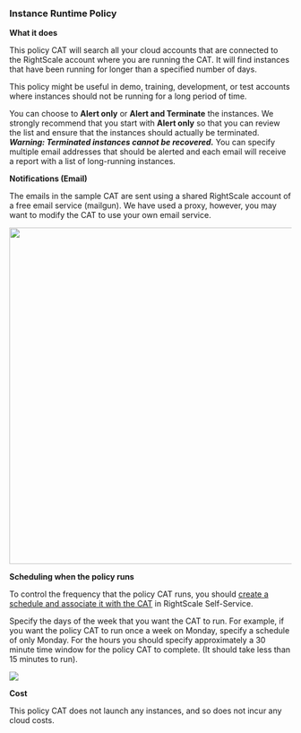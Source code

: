 ### Instance Runtime Policy

**What it does**

This policy CAT will search all your cloud accounts that are connected to the RightScale account where you are running the CAT. It will find instances that have been running for longer than a specified number of days.

This policy might be useful in demo, training, development, or test accounts where instances should not be running for a long period of time.

You can choose to **Alert only** or **Alert and Terminate** the instances. We strongly recommend that you start with **Alert only** so that you can review the list and ensure that the instances should actually be terminated. **_Warning: Terminated instances cannot be recovered._** You can specify multiple email addresses that should be alerted and each email will receive a report with a list of long-running instances.


**Notifications (Email)**

The emails in the sample CAT are sent using a shared RightScale account of a free email service (mailgun). We have used a proxy, however, you may want to modify the CAT to use your own email service.

<img src="https://github.com/rs-services/policy-cats/blob/master/readme_images/long_running_instance_screenshot.png" width="600">

**Scheduling when the policy runs**

To control the frequency that the policy CAT runs, you should [create a schedule and associate it with the CAT](http://docs.rightscale.com/ss/guides/ss_creating_schedules.html) in RightScale Self-Service.

Specify the days of the week that you want the CAT to run. For example, if you want the policy CAT to run once a week on Monday, specify a schedule of only Monday. For the hours you should specify approximately a 30 minute time window for the policy CAT to complete. (It should take less than 15 minutes to run).

<img src="https://github.com/rs-services/policy-cats/blob/master/readme_images/create_a_new_schedule.png">

**Cost**

This policy CAT does not launch any instances, and so does not incur any cloud costs.



